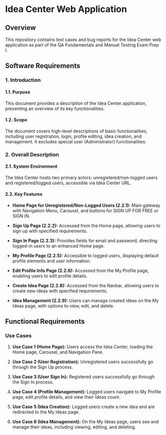 #  Idea Center Web Application

## Overview

This repository contains test cases and bug reports for the Idea Center web application as part of the QA Fundamentals and Manual Testing Exam Prep I.

## Software Requirements

### 1. Introduction

#### 1.1. Purpose

This document provides a description of the Idea Center application, presenting an overview of its key functionalities.

#### 1.2. Scope

The document covers high-level descriptions of basic functionalities, including user registration, login, profile editing, idea creation, and management. It excludes special user (Administrator) functionalities.

### 2. Overall Description

#### 2.1. System Environment

The Idea Center hosts two primary actors: unregistered/non-logged users and registered/logged users, accessible via Idea Center URL.

#### 2.2. Key Features

- **Home Page for Unregistered/Non-Logged Users (2.2.1):** Main gateway with Navigation Menu, Carousel, and buttons for SIGN UP FOR FREE or SIGN IN.

- **Sign Up Page (2.2.2):** Accessed from the Home page, allowing users to sign up with specified requirements.

- **Sign In Page (2.2.3):** Provides fields for email and password, directing logged-in users to an enhanced Home page.

- **My Profile Page (2.2.5):** Accessible to logged users, displaying default profile elements and user information.

- **Edit Profile Info Page (2.2.6):** Accessed from the My Profile page, enabling users to edit profile details.

- **Create Idea Page (2.2.8):** Accessed from the Navbar, allowing users to create new ideas with specified requirements.

- **Idea Management (2.2.9):** Users can manage created ideas on the My Ideas page, with options to view, edit, and delete.

## Functional Requirements

### Use Cases

1. **Use Case 1 (Home Page):** Users access the Idea Center, loading the Home page, Carousel, and Navigation Pane.

2. **Use Case 2 (User Registration):** Unregistered users successfully go through the Sign Up process.

3. **Use Case 3 (User Sign In):** Registered users successfully go through the Sign In process.

4. **Use Case 4 (Profile Management):** Logged users navigate to My Profile page, edit profile details, and view their Ideas count.

5. **Use Case 5 (Idea Creation):** Logged users create a new idea and are redirected to the My Ideas page.

6. **Use Case 6 (Idea Management):** On the My Ideas page, users see and manage their ideas, including viewing, editing, and deleting.





